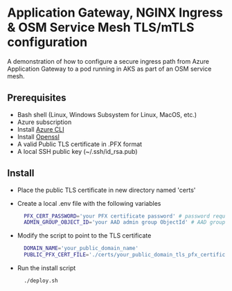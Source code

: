 # Application Gateway, NGINX Ingress & OSM Service Mesh TLS/mTLS configuration

A demonstration of how to configure a secure ingress path from Azure Application Gateway to a pod running in AKS as part of an OSM service mesh.

## Prerequisites

- Bash shell (Linux, Windows Subsystem for Linux, MacOS, etc.)
- Azure subscription
- Install [Azure CLI](https://learn.microsoft.com/en-us/cli/azure/install-azure-cli)
- Install [Openssl](https://www.openssl.org/)
- A valid Public TLS certificate in .PFX format
- A local SSH public key (~/.ssh/id_rsa.pub)

## Install

- Place the public TLS certificate in new directory named 'certs'
- Create a local .env file with the following variables
  
    ```bash
      PFX_CERT_PASSWORD='your PFX certificate password' # password required to import PFX certificate into Azure Key Vault
      ADMIN_GROUP_OBJECT_ID='your AAD admin group ObjectId' # AAD group for AKS Cluster Admin role permissions (add your account to this group)
    ```

- Modify the script to point to the TLS certificate

    ```bash
      DOMAIN_NAME='your_public_domain_name'
      PUBLIC_PFX_CERT_FILE='./certs/your_public_domain_tls_pfx_certificate.pfx'
    ```

- Run the install script

    ```bash
      ./deploy.sh
    ```
